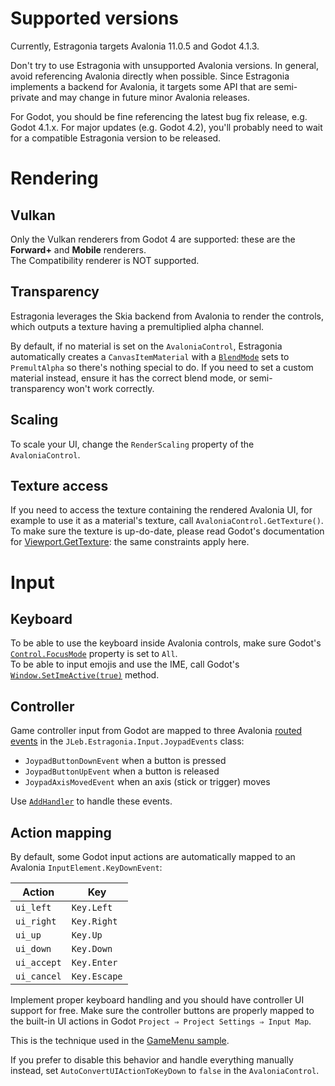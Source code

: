 # Supported versions

Currently, Estragonia targets Avalonia 11.0.5 and Godot 4.1.3.  

Don't try to use Estragonia with unsupported Avalonia versions. In general, avoid referencing Avalonia directly when possible. Since Estragonia implements a backend for Avalonia, it targets some API that are semi-private and may change in future minor Avalonia releases. 

For Godot, you should be fine referencing the latest bug fix release, e.g. Godot 4.1.x. For major updates (e.g. Godot 4.2), you'll probably need to wait for a compatible Estragonia version to be released.

# Rendering

## Vulkan

Only the Vulkan renderers from Godot 4 are supported: these are the **Forward+** and **Mobile** renderers.  
The Compatibility renderer is NOT supported.

## Transparency

Estragonia leverages the Skia backend from Avalonia to render the controls, which outputs a texture having a premultiplied alpha channel.

By default, if no material is set on the `AvaloniaControl`, Estragonia automatically creates a `CanvasItemMaterial` with a [`BlendMode`](https://docs.godotengine.org/en/stable/classes/class_canvasitemmaterial.html#enum-canvasitemmaterial-blendmode) sets to `PremultAlpha` so there's nothing special to do. If you need to set a custom material instead, ensure it has the correct blend mode, or semi-transparency won't work correctly.

## Scaling

To scale your UI, change the `RenderScaling` property of the `AvaloniaControl`.

## Texture access

If you need to access the texture containing the rendered Avalonia UI, for example to use it as a material's texture, call `AvaloniaControl.GetTexture()`. To make sure the texture is up-do-date, please read Godot's documentation for [Viewport.GetTexture](https://docs.godotengine.org/en/stable/classes/class_viewport.html#class-viewport-method-get-texture): the same constraints apply here. 

# Input

## Keyboard

To be able to use the keyboard inside Avalonia controls, make sure Godot's [`Control.FocusMode`](https://docs.godotengine.org/en/stable/classes/class_control.html#class-control-property-focus-mode) property is set to `All`.  
To be able to input emojis and use the IME, call Godot's [`Window.SetImeActive(true)`](https://docs.godotengine.org/en/stable/classes/class_window.html#class-window-method-set-ime-active) method.

## Controller

Game controller input from Godot are mapped to three Avalonia [routed events](https://docs.avaloniaui.net/docs/next/concepts/input/routed-events) in the `JLeb.Estragonia.Input.JoypadEvents` class:
  - `JoypadButtonDownEvent` when a button is pressed
  - `JoypadButtonUpEvent` when a button is released
  - `JoypadAxisMovedEvent` when an axis (stick or trigger) moves

Use [`AddHandler`](https://docs.avaloniaui.net/docs/next/concepts/input/routed-events#adding-and-implementing-an-event-handler-for-a-routed-event) to handle these events.

## Action mapping

By default, some Godot input actions are automatically mapped to an Avalonia `InputElement.KeyDownEvent`:

| Action      | Key          |
|-------------|--------------|
| `ui_left`   | `Key.Left`   |
| `ui_right`  | `Key.Right`  |
| `ui_up`     | `Key.Up`     |
| `ui_down`   | `Key.Down`   |
| `ui_accept` | `Key.Enter`  |
| `ui_cancel` | `Key.Escape` |

Implement proper keyboard handling and you should have controller UI support for free. Make sure the controller buttons are properly mapped to the built-in UI actions in Godot `Project ⇒ Project Settings ⇒ Input Map`.

This is the technique used in the [GameMenu sample](../samples/GameMenu).

If you prefer to disable this behavior and handle everything manually instead, set `AutoConvertUIActionToKeyDown` to `false` in the `AvaloniaControl`.
